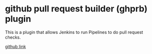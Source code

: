 # github pull request builder (ghprb) plugin

This is a plugin that allows Jenkins to run
Pipelines to do pull request checks.

[github link](https://github.com/jenkinsci/ghprb-plugin/blob/master/README.md)



